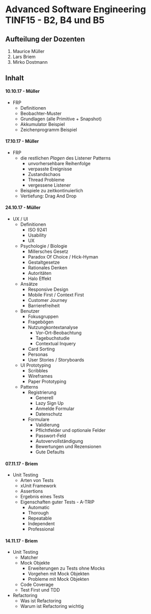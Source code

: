 # Advanced Software Engineering TINF15 - B2, B4 und B5
## Aufteilung der Dozenten

1. Maurice Müller
1. Lars Briem
1. Mirko Dostmann

## Inhalt
#### 10.10.17 - Müller
* FRP
  * Definitionen
  * Beobachter-Muster
  * Grundlagen (alle Primitive + Snapshot)
  * Akkumulator Beispiel
  * Zeichenprogramm Beispiel

#### 17.10.17 - Müller
* FRP
  * die restlichen _Plagen_ des Listener Patterns
    * unvorhersehbare Reihenfolge
    * verpasste Ereignisse
    * Zustandschaos
    * Thread Probleme
    * vergessene Listener
  * Beispiele zu zeitkontinuierlich
  * Vertiefung: Drag And Drop
  
#### 24.10.17 - Müller
* UX / UI
  * Definitionen
    * ISO 9241
    * Usability
    * UX
  * Psychologie / Biologie
    * Millersches Gesetz
    * Paradox Of Choice / Hick-Hyman
    * Gestaltgesetze
    * Rationales Denken
    * Autoritäten
    * Halo Effekt
  * Ansätze
    * Responsive Design
    * Mobile First / Context First
    * Customer Journey
    * Barrierefreiheit
  * Benutzer
    * Fokusgruppen
    * Fragebögen
    * Nutzungkontextanalyse
      * Vor-Ort-Beobachtung
      * Tagebuchstudie
      * Contextual Inquery
    * Card Sorting
    * Personas
    * User Stories / Storyboards
  * UI Prototyping
    * Scribbles
    * Wireframes
    * Paper Prototyping
  * Patterns
    * Registrierung
      * Generell
      * Lazy Sign Up
      * Anmelde Formular
      * Datenschutz
    * Formulare
      * Validierung
      * Pflichtfelder und optionale Felder
      * Passwort-Feld
      * Autovervollständigung
      * Bewertungen und Rezensionen
      * Gute Defaults
      
#### 07.11.17 - Briem
* Unit Testing
  * Arten von Tests
  * xUnit Framework
  * Assertions
  * Ergebnis eines Tests
  * Eigenschaften guter Tests - A-TRIP
    * Automatic
    * Thorough
    * Repeatable
    * Independent
    * Professional

#### 14.11.17 - Briem
* Unit Testing
  * Matcher
  * Mock Objekte
    * Erweiterungen zu Tests ohne Mocks
    * Vorgehen mit Mock Objekten
    * Probleme mit Mock Objekten
  * Code Coverage
  * Test First und TDD
* Refactoring
  * Was ist Refactoring
  * Warum ist Refactoring wichtig

